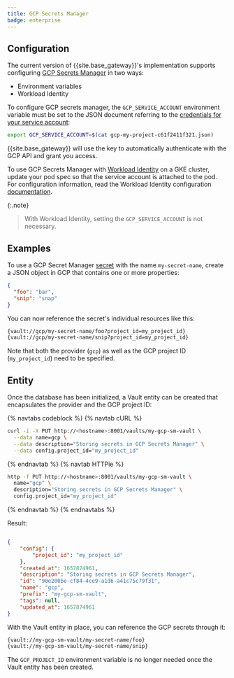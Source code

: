 ```yaml
---
title: GCP Secrets Manager
badge: enterprise
---
```


## Configuration

The current version of {{site.base_gateway}}'s implementation supports
configuring
[GCP Secrets Manager](https://cloud.google.com/secret-manager/) in two
ways:

* Environment variables
* Workload Identity

To configure GCP secrets manager, the `GCP_SERVICE_ACCOUNT`
environment variable must be set to the JSON document referring to the
[credentials for your service account](https://cloud.google.com/iam/docs/creating-managing-service-account-keys):

```bash
export GCP_SERVICE_ACCOUNT=$(cat gcp-my-project-c61f2411f321.json)
```

{{site.base_gateway}} will use the key to automatically authenticate
with the GCP API and grant you access.

To use GCP Secrets Manager with
[Workload Identity](https://cloud.google.com/kubernetes-engine/docs/how-to/workload-identity)
on a GKE cluster, update your pod spec so that the service account is
attached to the pod. For configuration information, read the Workload
Identity configuration
[documentation](https://cloud.google.com/kubernetes-engine/docs/how-to/workload-identity#authenticating_to).

{:.note}
> With Workload Identity, setting the `GCP_SERVICE_ACCOUNT` is not necessary.

## Examples

To use a GCP Secret Manager
[secret](https://cloud.google.com/secret-manager/docs/reference/rest/v1/projects.secrets)
with the name `my-secret-name`, create a JSON object in GCP that
contains one or more properties:

```json
{
  "foo": "bar",
  "snip": "snap"
}
```

You can now reference the secret's individual resources like this:

```bash
{vault://gcp/my-secret-name/foo?project_id=my_project_id}
{vault://gcp/my-secret-name/snip?project_id=my_project_id}
```

Note that both the provider (`gcp`) as well as the GCP project ID
(`my_project_id`) need to be specified.

## Entity

Once the database has been initialized, a Vault entity can be created
that encapsulates the provider and the GCP project ID:

{% navtabs codeblock %}
{% navtab cURL %}

```bash
curl -i -X PUT http://<hostname>:8001/vaults/my-gcp-sm-vault \
  --data name=gcp \
  --data description="Storing secrets in GCP Secrets Manager" \
  --data config.project_id="my_project_id"
```

{% endnavtab %}
{% navtab HTTPie %}

```bash
http -f PUT http://<hostname>:8001/vaults/my-gcp-sm-vault \
  name="gcp" \
  description="Storing secrets in GCP Secrets Manager" \
  config.project_id="my_project_id"
```

{% endnavtab %}
{% endnavtabs %}

Result:

```json

{
    "config": {
        "project_id": "my_project_id"
    },
    "created_at": 1657874961,
    "description": "Storing secrets in GCP Secrets Manager",
    "id": "90e200be-cf84-4ce9-a1d6-a41c75c79f31",
    "name": "gcp",
    "prefix": "my-gcp-sm-vault",
    "tags": null,
    "updated_at": 1657874961
}
```

With the Vault entity in place, you can reference the GCP secrets
through it:

```bash
{vault://my-gcp-sm-vault/my-secret-name/foo}
{vault://my-gcp-sm-vault/my-secret-name/snip}
```

The `GCP_PROJECT_ID` environment variable is no longer needed once the
Vault entity has been created.
